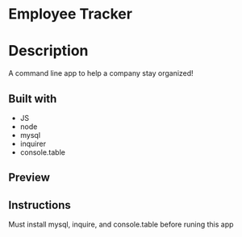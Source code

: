 # Employee Tracker

# Description
A command line app to help a company stay organized!

## Built with 
- JS
- node
- mysql
- inquirer
- console.table

## Preview

## Instructions
Must install mysql, inquire, and console.table before runing this app